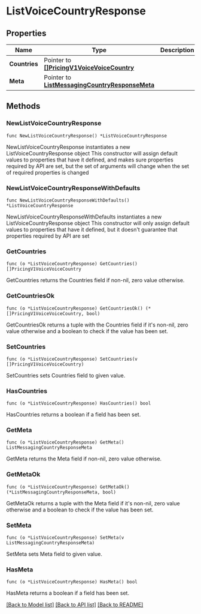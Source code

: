 # ListVoiceCountryResponse

## Properties

Name | Type | Description
------------ | ------------- | -------------
**Countries** | Pointer to [**[]PricingV1VoiceVoiceCountry**](PricingV1VoiceVoiceCountry.md) |  | [optional] 
**Meta** | Pointer to [**ListMessagingCountryResponseMeta**](ListMessagingCountryResponse_meta.md) |  | [optional] 

## Methods

### NewListVoiceCountryResponse

`func NewListVoiceCountryResponse() *ListVoiceCountryResponse`

NewListVoiceCountryResponse instantiates a new ListVoiceCountryResponse object
This constructor will assign default values to properties that have it defined,
and makes sure properties required by API are set, but the set of arguments
will change when the set of required properties is changed

### NewListVoiceCountryResponseWithDefaults

`func NewListVoiceCountryResponseWithDefaults() *ListVoiceCountryResponse`

NewListVoiceCountryResponseWithDefaults instantiates a new ListVoiceCountryResponse object
This constructor will only assign default values to properties that have it defined,
but it doesn't guarantee that properties required by API are set

### GetCountries

`func (o *ListVoiceCountryResponse) GetCountries() []PricingV1VoiceVoiceCountry`

GetCountries returns the Countries field if non-nil, zero value otherwise.

### GetCountriesOk

`func (o *ListVoiceCountryResponse) GetCountriesOk() (*[]PricingV1VoiceVoiceCountry, bool)`

GetCountriesOk returns a tuple with the Countries field if it's non-nil, zero value otherwise
and a boolean to check if the value has been set.

### SetCountries

`func (o *ListVoiceCountryResponse) SetCountries(v []PricingV1VoiceVoiceCountry)`

SetCountries sets Countries field to given value.

### HasCountries

`func (o *ListVoiceCountryResponse) HasCountries() bool`

HasCountries returns a boolean if a field has been set.

### GetMeta

`func (o *ListVoiceCountryResponse) GetMeta() ListMessagingCountryResponseMeta`

GetMeta returns the Meta field if non-nil, zero value otherwise.

### GetMetaOk

`func (o *ListVoiceCountryResponse) GetMetaOk() (*ListMessagingCountryResponseMeta, bool)`

GetMetaOk returns a tuple with the Meta field if it's non-nil, zero value otherwise
and a boolean to check if the value has been set.

### SetMeta

`func (o *ListVoiceCountryResponse) SetMeta(v ListMessagingCountryResponseMeta)`

SetMeta sets Meta field to given value.

### HasMeta

`func (o *ListVoiceCountryResponse) HasMeta() bool`

HasMeta returns a boolean if a field has been set.


[[Back to Model list]](../README.md#documentation-for-models) [[Back to API list]](../README.md#documentation-for-api-endpoints) [[Back to README]](../README.md)


